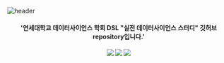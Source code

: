 ![header](https://capsule-render.vercel.app/api?type=waving&color=auto&height=200&section=header&text=실전%20데이터사이언스%20스터디&fontSize=45&fontAlign=65&fontAlignY=35)


<div align="center">
  <h4> '연세대학교 데이터사이언스 학회 DSL "실전 데이터사이언스 스터디" 깃허브 repository입니다.' <h4/>
	<img src="https://img.shields.io/badge/Java-007396?style=flat&logo=Java&logoColor=white" />
	<img src="https://img.shields.io/badge/HTML5-E34F26?style=flat&logo=HTML5&logoColor=white" />
	<img src="https://img.shields.io/badge/CSS3-1572B6?style=flat&logo=CSS3&logoColor=white" />
</div>
